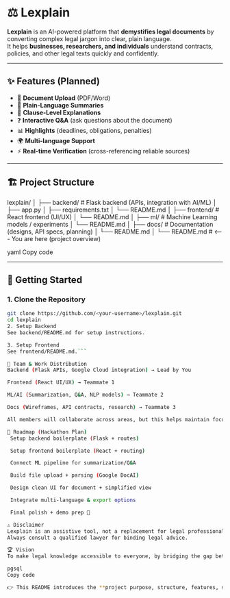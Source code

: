 # ⚖️ Lexplain

**Lexplain** is an AI-powered platform that **demystifies legal documents** by converting complex legal jargon into clear, plain language.  
It helps **businesses, researchers, and individuals** understand contracts, policies, and other legal texts quickly and confidently.

---

## ✨ Features (Planned)

- 📄 **Document Upload** (PDF/Word)
- 📝 **Plain-Language Summaries**
- 📌 **Clause-Level Explanations**
- ❓ **Interactive Q&A** (ask questions about the document)
- 📊 **Highlights** (deadlines, obligations, penalties)
- 🌍 **Multi-language Support**
- ⚡ **Real-time Verification** (cross-referencing reliable sources)

---

## 🏗️ Project Structure

lexplain/
│
├── backend/ # Flask backend (APIs, integration with AI/ML)
│ ├── app.py
│ ├── requirements.txt
│ └── README.md
│
├── frontend/ # React frontend (UI/UX)
│ └── README.md
│
├── ml/ # Machine Learning models / experiments
│ └── README.md
│
├── docs/ # Documentation (designs, API specs, planning)
│ └── README.md
│
└── README.md # <--- You are here (project overview)

yaml
Copy code

---

## 🚀 Getting Started

### 1. Clone the Repository
```bash
git clone https://github.com/<your-username>/lexplain.git
cd lexplain
2. Setup Backend
See backend/README.md for setup instructions.

3. Setup Frontend
See frontend/README.md.```

👥 Team & Work Distribution
Backend (Flask APIs, Google Cloud integration) → Lead by You

Frontend (React UI/UX) → Teammate 1

ML/AI (Summarization, Q&A, NLP models) → Teammate 2

Docs (Wireframes, API contracts, research) → Teammate 3

All members will collaborate across areas, but this helps maintain focus.

📌 Roadmap (Hackathon Plan)
 Setup backend boilerplate (Flask + routes)

 Setup frontend boilerplate (React + routing)

 Connect ML pipeline for summarization/Q&A

 Build file upload + parsing (Google DocAI)

 Design clean UI for document + simplified view

 Integrate multi-language & export options

 Final polish + demo prep 🎥

⚠️ Disclaimer
Lexplain is an assistive tool, not a replacement for legal professionals.
Always consult a qualified lawyer for binding legal advice.

🏆 Vision
To make legal knowledge accessible to everyone, by bridging the gap between law and understanding with AI + usability-first design.

pgsql
Copy code

👉 This README introduces the **project purpose, structure, features, setup, team distribution, and hackathon roadmap** all in one.

